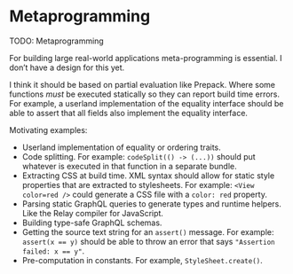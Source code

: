 # Metaprogramming

TODO: Metaprogramming

For building large real-world applications meta-programming is essential. I don’t have a design for this yet.

I think it should be based on partial evaluation like Prepack. Where some functions *must* be executed statically so they can report build time errors. For example, a userland implementation of the equality interface should be able to assert that all fields also implement the equality interface.

Motivating examples:

- Userland implementation of equality or ordering traits.
- Code splitting. For example: `codeSplit(() -> (...))` should put whatever is executed in that function in a separate bundle.
- Extracting CSS at build time. XML syntax should allow for static style properties that are extracted to stylesheets. For example: `<View color=red />` could generate a CSS file with a `color: red` property.
- Parsing static GraphQL queries to generate types and runtime helpers. Like the Relay compiler for JavaScript.
- Building type-safe GraphQL schemas.
- Getting the source text string for an `assert()` message. For example: `assert(x == y)` should be able to throw an error that says `"Assertion failed: x == y"`.
- Pre-computation in constants. For example, `StyleSheet.create()`.
